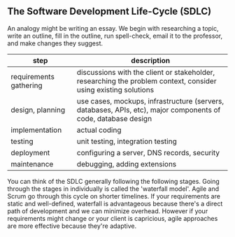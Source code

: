 

## The Software Development Life-Cycle (SDLC)


An analogy might be writing an essay. We begin with researching a topic, write an outline, fill in the outline, run spell-check, email it to the professor, and make changes they suggest.


| step | description |
| ---  | ---         |
| requirements gathering | discussions with the client or stakeholder, researching the problem context, consider using existing solutions |
| design, planning | use cases, mockups, infrastructure (servers, databases, APIs, etc), major components of code, database design |
| implementation | actual coding |
| testing | unit testing, integration testing |
| deployment | configuring a server, DNS records, security |
| maintenance | debugging, adding extensions |

You can think of the SDLC generally following the following stages. Going through the stages in individually is called the 'waterfall model'. Agile and Scrum go through this cycle on shorter timelines. If your requirements are static and well-defined, waterfall is advantageous because there's a direct path of development and we can minimize overhead. However if your requirements might change or your client is capricious, agile approaches are more effective because they're adaptive.





